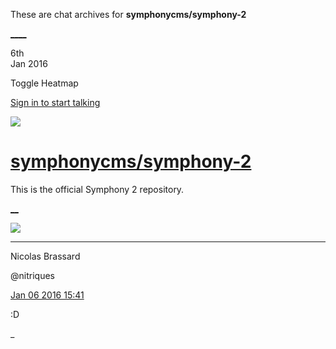 These are chat archives for **symphonycms/symphony-2**

[__](/symphonycms/symphony-2/archives/2016/01/07)[__](/symphonycms/symphony-2/archives/2016/01/05)

6th  
Jan 2016

Toggle Heatmap

[Sign in to start talking](/login?action=login&button=archive-login)

![](https://avatars-02.gitter.im/group/iv/3/57542c45c43b8c601977197e?s=48)

#  [symphonycms/symphony-2](/symphonycms/symphony-2)

This is the official Symphony 2 repository.

[ __](/orgs/symphonycms/rooms "More symphonycms rooms")

![](https://avatars1.githubusercontent.com/u/771169?v=3&s=30)

____

Nicolas Brassard

@nitriques

[Jan 06 2016
15:41](https://gitter.im/symphonycms/symphony-2?at=568d35bd84fa46770b24e3b9)

:D

_

